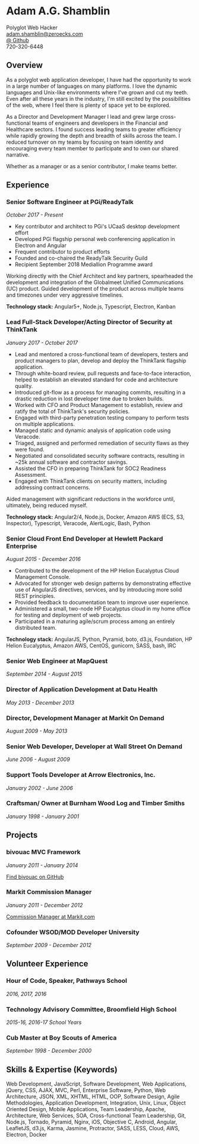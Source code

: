 # Adam A.G. Shamblin 

Polyglot Web Hacker<br/>
adam.shamblin@zeroecks.com<br/>
[\@ Github](https://github.com/coyote240)<br/>
720-320-6448

## Overview 

As a polyglot web application developer, I have had the opportunity to work in a
large number of languages on many platforms.  I love the dynamic languages and
Unix-like environments where I've grown and cut my teeth.  Even after all these
years in the industry, I'm still excited by the possibilities of the web, where
I feel there is plenty of space yet to be explored.

As a Director and Development Manager I lead and grew large cross-functional
teams of engineers and developers in the Financial and Healthcare sectors.
I found success leading teams to greater efficiency while rapidly growing the
depth and breadth of skills across the team.  I reduced turnover on my teams
by focusing on team identity and encouraging every team member to participate
and to own our shared narrative.

Whether as a manager or as a senior contributor, I make teams better.

## Experience

### Senior Software Engineer at PGi/ReadyTalk
*October 2017 - Present*

* Key contributor and architect to PGi's UCaaS desktop development effort
* Developed PGi flagship personal web conferencing application in Electron and Angular
* Frequent contributor to product efforts
* Founded and co-chaired the ReadyTalk Security Guild
* Recipient September 2018 Mediallion Programme award

Working directly with the Chief Architect and key partners, spearheaded the
development and integration of the Globalmeet Unified Communications (UC)
product. Guided development of the product across multiple teams and timezones
under very aggressive timelines.

**Technology stack:** Angular5+, Node.js, Typescript, Electron, Kanban

### Lead Full-Stack Developer/Acting Director of Security at ThinkTank
*January 2017 - October 2017*

* Lead and mentored a cross-functional team of developers, testers and product managers to plan, develop and deploy the ThinkTank flagship application.
* Through white-board review, pull requests and face-to-face interaction, helped to establish an elevated standard for code and architecture quality.
* Introduced git-flow as a process for managing commits, resulting in a drastic reduction in lost developer time due to broken builds.
* Worked with CFO and Product Management to establish, review and ratify the total of ThinkTank's security policies.
* Engaged with third-party penetration testing company to perform tests on multiple applications.
* Managed static and dynamic analysis of application code using Veracode.
* Triaged, assigned and performed remediation of security flaws as they were found.
* Negotiated and consolidated security software contracts, resulting in ~25k annual software and contractor savings.
* Assisted the CFO in preparing ThinkTank for SOC2 Readiness Assessment.
* Engaged with ThinkTank clients on security matters, including addressing contract concerns.

Aided management with significant reductions in the workforce until, ultimately,
being reduced myself.

**Technology stack:** Angular2/4, Node.js, Docker, Amazon AWS (ECS, S3,
        Inspector), Typescript, Veracode, AlertLogic, Bash, Python

### Senior Cloud Front End Developer at Hewlett Packard Enterprise
*August 2015 - December 2016*

* Contributed to the development of the HP Helion Eucalyptus Cloud Management Console.
* Advocated for stronger web design patterns by demonstrating effective use of AngularJS directives, services, and by introducing more solid REST principles.
* Provided feedback to documentation team to improve user experience.
* Administered a small, two-node HP Eucalyptus cloud in my home office for testing and deployment of web projects.
* Participated in a maturing agile/scrum process among an entirely distributed team.

**Technology stack:** AngularJS, Python, Pyramid, boto, d3.js, Foundation,
    HP Helion Eucalyptus, Amazon AWS, CentOS, gunicorn, SASS, bash, IRC

### Senior Web Engineer at MapQuest
*September 2014 - August 2015*

### Director of Application Development at Datu Health
*May 2013 - December 2013*

### Director, Development Manager at Markit On Demand
*August 2009 - May 2013*

### Senior Web Developer, Developer at Wall Street On Demand
*June 2006 - August 2009*

### Support Tools Developer at Arrow Electronics, Inc.
*January 2002 - June 2006*

### Craftsman/ Owner at Burnham Wood Log and Timber Smiths
*January 1998 - January 2001*

## Projects

### bivouac MVC Framework
*January 2011 - January 2014*

[Find bivouac on GitHub](https://github.com/coyote240/bivouac)

### Markit Commission Manager
*January 2011 - December 2012*

[Commission Manager at Markit.com](http://www.markit.com/Product/Commission-Manager)

### Cofounder WSOD/MOD Developer University
*September 2009 - December 2012*

## Volunteer Experience

### Hour of Code, Speaker, Pathways School
*2016, 2017, 2016*

### Technology Advisory Committee, Broomfield High School
*2015-16, 2016-17 School Years*

### Cub Master at Boy Scouts of America
*September 1998 - December 2000*

## Skills & Expertise (Keywords)

Web Development,
JavaScript,
Software Development,
Web Applications,
jQuery,
CSS,
AJAX,
MVC,
Perl,
Enterprise Software,
Python,
Web Architecture,
JSON,
XML,
XHTML,
HTML,
OOP,
Software Design,
Agile Methodologies,
Application Development,
Integration,
Unix,
Linux,
Object Oriented Design,
Mobile Applications,
Team Leadership,
Apache,
Architecture,
Web Services,
SOA,
Cross-functional Team Leadership,
Git,
Node.js,
Tornado,
Pyramid,
Nginx,
iOS,
Objective C,
Android,
Angular,
LeafletJS,
d3.js,
Karma,
Jasmine,
Protractor,
SASS,
LESS,
Cloud,
AWS,
Electron,
Docker
